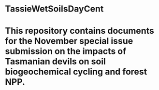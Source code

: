 # TassieWetSoilsDayCent

# This repository contains documents for the November special issue submission on the impacts of Tasmanian devils on soil biogeochemical cycling and forest NPP.
